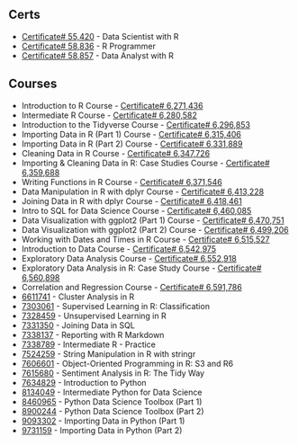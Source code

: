 ## Certs
* [Certificate# 55,420](https://www.datacamp.com/statement-of-accomplishment/track/a44af56c59962942a89443d9368fa37f7db07dbd) - Data Scientist with R
* [Certificate# 58,836]( https://www.datacamp.com/statement-of-accomplishment/track/f8023cb375d5d0b20deec87334cae3e9c741feb8) - R Programmer
* [Certificate# 58,857]( https://www.datacamp.com/statement-of-accomplishment/track/b7255dc14ecee9aefccd9db7b2e5643c47bc9ab2) - Data Analyst with R





## Courses
* Introduction to R Course - [Certificate# 6,271,436](https://www.datacamp.com/statement-of-accomplishment/course/84ea12c5c0199b5c256fafe5267667b6ae5eb0a6)
* Intermediate R Course - [Certificate# 6,280,582](https://www.datacamp.com/statement-of-accomplishment/course/720af503e12b02789f5094d27bf81ef6b33326c3)
* Introduction to the Tidyverse Course - [Certificate# 6,296,853](https://www.datacamp.com/statement-of-accomplishment/course/33c5e7ccb307117a86ba4cb23643c490c8edb97a)
* Importing Data in R (Part 1) Course - [Certificate# 6,315,406](https://www.datacamp.com/statement-of-accomplishment/course/0e71451822948b5a3e1ee96e741a6c7e44c90c52)
* Importing Data in R (Part 2) Course - [Certificate# 6,331,889](https://www.datacamp.com/statement-of-accomplishment/course/f8fb3cd0cc100ed6832f1d8be67c769859a33c38)
* Cleaning Data in R Course - [Certificate# 6,347,726](https://www.datacamp.com/statement-of-accomplishment/course/c1afcd02f3a0618d67969e7d1c828646658a8aa4)
* Importing & Cleaning Data in R: Case Studies Course - [Certificate# 6,359,688](https://www.datacamp.com/statement-of-accomplishment/course/b6535043213036ac450ed2323f38da25b2ed7834)
* Writing Functions in R Course - [Certificate# 6,371,546](https://www.datacamp.com/statement-of-accomplishment/course/5b8325c55a630b36b1f58b5677d587b3e253f129)
* Data Manipulation in R with dplyr Course - [Certificate# 6,413,228](https://www.datacamp.com/statement-of-accomplishment/course/8aa93bab2a1d446ae00b04fa1bf30e2b6364134b)
* Joining Data in R with dplyr Course - [Certificate# 6,418,461](https://www.datacamp.com/statement-of-accomplishment/course/feacf4ba067798a9d712fb74b96c07040c7e3821)
* Intro to SQL for Data Science Course - [Certificate# 6,460,085](https://www.datacamp.com/statement-of-accomplishment/course/7029127014889175555815fb8f4112301dd03a87)
* Data Visualization with ggplot2 (Part 1) Course - [Certificate# 6,470,751](https://www.datacamp.com/statement-of-accomplishment/course/809b125a294fd6a06e4ba7ec2055815cf571c50d)
* Data Visualization with ggplot2 (Part 2) Course - [Certificate# 6,499,206](https://www.datacamp.com/statement-of-accomplishment/course/f873dd35b2b9a634cf44f43cb2547bbde4eeb317)
* Working with Dates and Times in R Course - [Certificate# 6,515,527](https://www.datacamp.com/statement-of-accomplishment/course/931579ab98e291d880a2fe77bef530e035b8c4cc)
* Introduction to Data Course - [Certificate# 6,542,975](https://www.datacamp.com/statement-of-accomplishment/course/c34b5ed70b0f391489a7f519014e534070c945ce)
* Exploratory Data Analysis Course - [Certificate# 6,552,918](https://www.datacamp.com/statement-of-accomplishment/course/db1d5ff20df7e3b94ad8404735f9db4a9a44fffd)
* Exploratory Data Analysis in R: Case Study Course - [Certificate# 6,560,898](https://www.datacamp.com/statement-of-accomplishment/course/27c434a705220badb1e43c16012d341464d8a39a)
* Correlation and Regression Course - [Certificate# 6,591,786](https://www.datacamp.com/statement-of-accomplishment/course/e68b85ff0f4387f5796a39e73ce55c91c629e56d)
* [6611741](https://www.datacamp.com/statement-of-accomplishment/course/b03193e085ba2f0b08a0ef4832dc1f89fd7f5458) - Cluster Analysis in R
* [7303061](https://www.datacamp.com/statement-of-accomplishment/course/25a080cb684cb9437a58c4d9712224d450fd6a8f) - Supervised Learning in R: Classification
* [7328459](https://www.datacamp.com/statement-of-accomplishment/course/d8bf3d44a165986765c44c074ac6218a3ac734f7) - Unsupervised Learning in R
* [7331350](https://www.datacamp.com/statement-of-accomplishment/course/6466e48d9d20340e972c41d96b4616402e5774b4) - Joining Data in SQL
* [7338137](https://www.datacamp.com/statement-of-accomplishment/course/86460884270835a6333b9ec45c2a7d4f7ea7ea34) - Reporting with R Markdown
* [7338789](https://www.datacamp.com/statement-of-accomplishment/course/10e0b856cf29499c0efbc8197aa047ded4b5cb96) - Intermediate R - Practice
* [7524259](https://www.datacamp.com/statement-of-accomplishment/course/c42373e39912ab528acf4df6d8179446df44055f) - String Manipulation in R with stringr
* [7606601](https://www.datacamp.com/statement-of-accomplishment/course/241ff2ca22014081166c37ca0ab48305a842024e) - Object-Oriented Programming in R: S3 and R6
* [7615680](https://www.datacamp.com/statement-of-accomplishment/course/e8de92399ac1de746fcf47b7f3b652c554bfe930) - Sentiment Analysis in R: The Tidy Way
* [7634829](https://www.datacamp.com/statement-of-accomplishment/course/2551bf403cb8dd3c6de0df406659604b54bee173) - Introduction to Python
* [8134049](https://www.datacamp.com/statement-of-accomplishment/course/e0af18ff9be56e4190cb973642bd5bbe3f502263) - Intermediate Python for Data Science
* [8460965](https://www.datacamp.com/statement-of-accomplishment/course/3038a87f22e9b21b5ff02d902c9231b40a264fc4) - Python Data Science Toolbox (Part 1)
* [8900244](https://www.datacamp.com/statement-of-accomplishment/course/c3fbdd3c8edc11e473a5dce59c9add0bb280e0f7) - Python Data Science Toolbox (Part 2)
* [9093302](https://www.datacamp.com/statement-of-accomplishment/course/1c258602aa16e9c4796c5a9b32da83556dab65b6) - Importing Data in Python (Part 1)
* [9731159](https://www.datacamp.com/statement-of-accomplishment/course/069415d6ec43986cd91ae6eb0f100a2d520ced1e) - Importing Data in Python (Part 2)

































